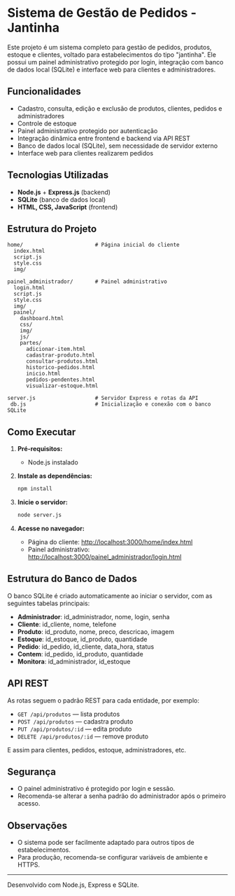 # Sistema de Gestão de Pedidos - Jantinha

Este projeto é um sistema completo para gestão de pedidos, produtos, estoque e clientes, voltado para estabelecimentos do tipo "jantinha". Ele possui um painel administrativo protegido por login, integração com banco de dados local (SQLite) e interface web para clientes e administradores.

## Funcionalidades

- Cadastro, consulta, edição e exclusão de produtos, clientes, pedidos e administradores
- Controle de estoque
- Painel administrativo protegido por autenticação
- Integração dinâmica entre frontend e backend via API REST
- Banco de dados local (SQLite), sem necessidade de servidor externo
- Interface web para clientes realizarem pedidos

## Tecnologias Utilizadas

- **Node.js** + **Express.js** (backend)
- **SQLite** (banco de dados local)
- **HTML, CSS, JavaScript** (frontend)

## Estrutura do Projeto

```
home/                       # Página inicial do cliente
  index.html
  script.js
  style.css
  img/

painel_administrador/       # Painel administrativo
  login.html
  script.js
  style.css
  img/
  painel/
    dashboard.html
    css/
    img/
    js/
    partes/
      adicionar-item.html
      cadastrar-produto.html
      consultar-produtos.html
      historico-pedidos.html
      inicio.html
      pedidos-pendentes.html
      visualizar-estoque.html

server.js                   # Servidor Express e rotas da API
 db.js                      # Inicialização e conexão com o banco SQLite
```

## Como Executar

1. **Pré-requisitos:**
   - Node.js instalado

2. **Instale as dependências:**
   ```bash
   npm install
   ```

3. **Inicie o servidor:**
   ```bash
   node server.js
   ```

4. **Acesse no navegador:**
   - Página do cliente: [http://localhost:3000/home/index.html](http://localhost:3000/home/index.html)
   - Painel administrativo: [http://localhost:3000/painel_administrador/login.html](http://localhost:3000/painel_administrador/login.html)

## Estrutura do Banco de Dados

O banco SQLite é criado automaticamente ao iniciar o servidor, com as seguintes tabelas principais:
- **Administrador**: id_administrador, nome, login, senha
- **Cliente**: id_cliente, nome, telefone
- **Produto**: id_produto, nome, preco, descricao, imagem
- **Estoque**: id_estoque, id_produto, quantidade
- **Pedido**: id_pedido, id_cliente, data_hora, status
- **Contem**: id_pedido, id_produto, quantidade
- **Monitora**: id_administrador, id_estoque

## API REST

As rotas seguem o padrão REST para cada entidade, por exemplo:
- `GET /api/produtos` — lista produtos
- `POST /api/produtos` — cadastra produto
- `PUT /api/produtos/:id` — edita produto
- `DELETE /api/produtos/:id` — remove produto

E assim para clientes, pedidos, estoque, administradores, etc.

## Segurança
- O painel administrativo é protegido por login e sessão.
- Recomenda-se alterar a senha padrão do administrador após o primeiro acesso.

## Observações
- O sistema pode ser facilmente adaptado para outros tipos de estabelecimentos.
- Para produção, recomenda-se configurar variáveis de ambiente e HTTPS.

---

Desenvolvido com Node.js, Express e SQLite.
